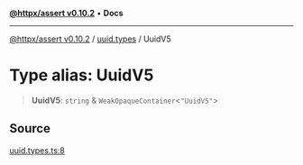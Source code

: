 [**@httpx/assert v0.10.2**](../../README.md) • **Docs**

***

[@httpx/assert v0.10.2](../../README.md) / [uuid.types](../README.md) / UuidV5

# Type alias: UuidV5

> **UuidV5**: `string` & `WeakOpaqueContainer`\<`"UuidV5"`\>

## Source

[uuid.types.ts:8](https://github.com/belgattitude/httpx/blob/c2b4400d3e1e7ce81677911e5629c323b752b635/packages/assert/src/uuid.types.ts#L8)
